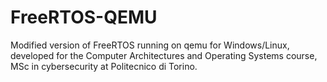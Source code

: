 # FreeRTOS-QEMU
Modified version of FreeRTOS running on qemu for Windows/Linux, developed for the Computer Architectures and Operating Systems course, MSc in cybersecurity at Politecnico di Torino.
